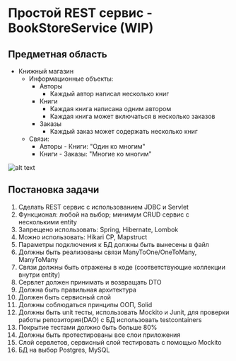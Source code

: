 Простой REST сервис - BookStoreService (WIP)
===================
Предметная область
------------------
* Книжный магазин
  * Информационные объекты:
    * Авторы
      * Каждый автор написал несколько книг
    * Книги
      * Каждая книга написана одним автором
      * Каждая книга может включаться в несколько заказов
    * Заказы
      * Каждый заказ может содержать несколько книг
  * Связи:
    * Авторы - Книги: "Один ко многим"
    * Книги - Заказы: "Многие ко многим"
    
![alt text](https://downloader.disk.yandex.ru/preview/e0f7f2511fa0182d7ebeae4eca7e00867f68cafa7d65b8429e8fd2ae19d9fe93/673f140b/OurF9aHxwYs71F5yNFtARtKlhlIhxyh83R7yCmkyr9-CLeUMO4-bxbwQ6VTqTle4JgGElltWEsiZKnDcTv4WEA%3D%3D?uid=0&filename=sql_scheme.png&disposition=inline&hash=&limit=0&content_type=image%2Fpng&owner_uid=0&tknv=v2&size=1920x927)

Постановка задачи
-----------------
1) Сделать REST сервис с использованием JDBC и Servlet
2) Функционал: любой на выбор; минимум CRUD сервис с несколькими entity
3) Запрещено использовать: Spring, Hibernate, Lombok
4) Можно использовать: Hikari CP, Mapstruct
5) Параметры подключения к БД должны быть вынесены в файл
6) Должны быть реализованы связи ManyToOne/OneToMany, ManyToMany
7) Связи должны быть отражены в коде (соответствующие коллекции внутри entity)
8) Сервлет должен принимать и возвращать DTO
9) Должна быть правильная архитектура
10) Должен быть сервисный слой
11) Должны соблюдаться принципы ООП, Solid
12) Должны быть unit тесты, использовать Mockito и Junit, для проверки работы репозитория(DAO) с БД использовать testcontainers
13) Покрытие тестами должно быть больше 80%
14) Должны быть протестированы все слои приложения
15) Слой сервлетов, сервисный слой тестировать с помощью Mockito
16) БД на выбор Postgres, MySQL

